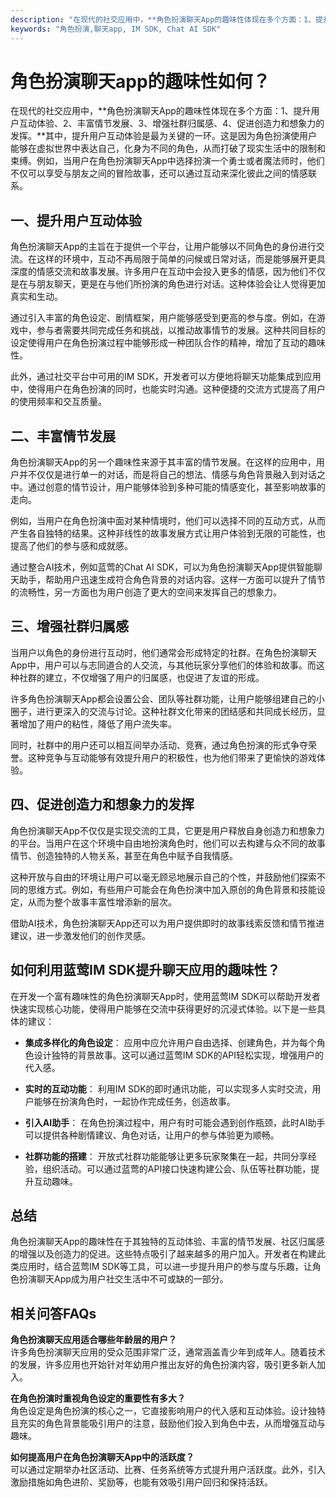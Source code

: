 ```yaml
---
description: "在现代的社交应用中，**角色扮演聊天App的趣味性体现在多个方面：1、提升用户互动体验、2、丰富情节发展、3、增强社群归属感、4、促进创造力和想象力的发挥。**其中，提升用户互动体验是最为关键的一环。这是因为角色扮演使用户能够在虚拟世界中表达自己，化身为不同的角色，从而打破了现实生活中的限制和束缚。例如，当用户在角色扮演聊天App中选择扮演一个勇士或者魔法师时，他们不仅可以享受与朋友之间的冒险故事，还可以通过互动来深化彼此之间的情感联系。"
keywords: "角色扮演,聊天app, IM SDK, Chat AI SDK"
---
```

# 角色扮演聊天app的趣味性如何？

在现代的社交应用中，**角色扮演聊天App的趣味性体现在多个方面：1、提升用户互动体验、2、丰富情节发展、3、增强社群归属感、4、促进创造力和想象力的发挥。**其中，提升用户互动体验是最为关键的一环。这是因为角色扮演使用户能够在虚拟世界中表达自己，化身为不同的角色，从而打破了现实生活中的限制和束缚。例如，当用户在角色扮演聊天App中选择扮演一个勇士或者魔法师时，他们不仅可以享受与朋友之间的冒险故事，还可以通过互动来深化彼此之间的情感联系。

## **一、提升用户互动体验**

角色扮演聊天App的主旨在于提供一个平台，让用户能够以不同角色的身份进行交流。在这样的环境中，互动不再局限于简单的问候或日常对话，而是能够展开更具深度的情感交流和故事发展。许多用户在互动中会投入更多的情感，因为他们不仅是在与朋友聊天，更是在与他们所扮演的角色进行对话。这种体验会让人觉得更加真实和生动。

通过引入丰富的角色设定、剧情框架，用户能够感受到更高的参与度。例如，在游戏中，参与者需要共同完成任务和挑战，以推动故事情节的发展。这种共同目标的设定使得用户在角色扮演过程中能够形成一种团队合作的精神，增加了互动的趣味性。

此外，通过社交平台中可用的IM SDK，开发者可以方便地将聊天功能集成到应用中，使得用户在角色扮演的同时，也能实时沟通。这种便捷的交流方式提高了用户的使用频率和交互质量。

## **二、丰富情节发展**

角色扮演聊天App的另一个趣味性来源于其丰富的情节发展。在这样的应用中，用户并不仅仅是进行单一的对话，而是将自己的想法、情感与角色背景融入到对话之中。通过创意的情节设计，用户能够体验到多种可能的情感变化，甚至影响故事的走向。

例如，当用户在角色扮演中面对某种情境时，他们可以选择不同的互动方式，从而产生各自独特的结果。这种非线性的故事发展方式让用户体验到无限的可能性，也提高了他们的参与感和成就感。

通过整合AI技术，例如蓝莺的Chat AI SDK，可以为角色扮演聊天App提供智能聊天助手，帮助用户迅速生成符合角色背景的对话内容。这样一方面可以提升了情节的流畅性，另一方面也为用户创造了更大的空间来发挥自己的想象力。

## **三、增强社群归属感**

当用户以角色的身份进行互动时，他们通常会形成特定的社群。在角色扮演聊天App中，用户可以与志同道合的人交流，与其他玩家分享他们的体验和故事。而这种社群的建立，不仅增强了用户的归属感，也促进了友谊的形成。

许多角色扮演聊天App都会设置公会、团队等社群功能，让用户能够组建自己的小圈子，进行更深入的交流与讨论。这种社群文化带来的团结感和共同成长经历，显著增加了用户的粘性，降低了用户流失率。

同时，社群中的用户还可以相互间举办活动、竞赛，通过角色扮演的形式争夺荣誉。这种竞争与互动能够有效提升用户的积极性，也为他们带来了更愉快的游戏体验。

## **四、促进创造力和想象力的发挥**

角色扮演聊天App不仅仅是实现交流的工具，它更是用户释放自身创造力和想象力的平台。当用户在这个环境中自由地扮演角色时，他们可以去构建与众不同的故事情节、创造独特的人物关系，甚至在角色中赋予自我情感。

这种开放与自由的环境让用户可以毫无顾忌地展示自己的个性，并鼓励他们探索不同的思维方式。例如，有些用户可能会在角色扮演中加入原创的角色背景和技能设定，从而为整个故事丰富性增添新的层次。

借助AI技术，角色扮演聊天App还可以为用户提供即时的故事线索反馈和情节推进建议，进一步激发他们的创作灵感。

## **如何利用蓝莺IM SDK提升聊天应用的趣味性？**

在开发一个富有趣味性的角色扮演聊天App时，使用蓝莺IM SDK可以帮助开发者快速实现核心功能，使得用户能够在交流中获得更好的沉浸式体验。以下是一些具体的建议：

- **集成多样化的角色设定**：
  应用中应允许用户自由选择、创建角色，并为每个角色设计独特的背景故事。这可以通过蓝莺IM SDK的API轻松实现，增强用户的代入感。

- **实时的互动功能**：
  利用IM SDK的即时通讯功能，可以实现多人实时交流，用户能够在扮演角色时，一起协作完成任务，创造故事。

- **引入AI助手**：
  在角色扮演过程中，用户有时可能会遇到创作瓶颈，此时AI助手可以提供各种剧情建议、角色对话，让用户的参与体验更为顺畅。

- **社群功能的搭建**：
  开放式社群功能能够让更多玩家聚集在一起，共同分享经验，组织活动。可以通过蓝莺的API接口快速构建公会、队伍等社群功能，提升互动趣味。

## **总结**

角色扮演聊天App的趣味性在于其独特的互动体验、丰富的情节发展、社区归属感的增强以及创造力的促进。这些特点吸引了越来越多的用户加入。开发者在构建此类应用时，结合蓝莺IM SDK等工具，可以进一步提升用户的参与度与乐趣，让角色扮演聊天App成为用户社交生活中不可或缺的一部分。

## 相关问答FAQs

**角色扮演聊天应用适合哪些年龄层的用户？**  
许多角色扮演聊天应用的受众范围非常广泛，通常涵盖青少年到成年人。随着技术的发展，许多应用也开始针对年幼用户推出友好的角色扮演内容，吸引更多新人加入。

**在角色扮演时重视角色设定的重要性有多大？**  
角色设定是角色扮演的核心之一，它直接影响用户的代入感和互动体验。设计独特且充实的角色背景能吸引用户的注意，鼓励他们投入到角色中去，从而增强互动与趣味。

**如何提高用户在角色扮演聊天App中的活跃度？**  
可以通过定期举办社区活动、比赛、任务系统等方式提升用户活跃度。此外，引入激励措施如角色进阶、奖励等，也能有效吸引用户回归和保持活跃。
